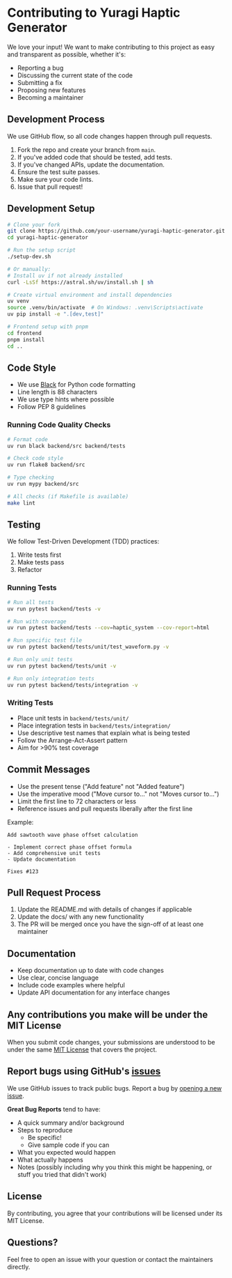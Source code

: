 # Contributing to Yuragi Haptic Generator

We love your input! We want to make contributing to this project as easy and transparent as possible, whether it's:

- Reporting a bug
- Discussing the current state of the code
- Submitting a fix
- Proposing new features
- Becoming a maintainer

## Development Process

We use GitHub flow, so all code changes happen through pull requests.

1. Fork the repo and create your branch from `main`.
2. If you've added code that should be tested, add tests.
3. If you've changed APIs, update the documentation.
4. Ensure the test suite passes.
5. Make sure your code lints.
6. Issue that pull request!

## Development Setup

```bash
# Clone your fork
git clone https://github.com/your-username/yuragi-haptic-generator.git
cd yuragi-haptic-generator

# Run the setup script
./setup-dev.sh

# Or manually:
# Install uv if not already installed
curl -LsSf https://astral.sh/uv/install.sh | sh

# Create virtual environment and install dependencies
uv venv
source .venv/bin/activate  # On Windows: .venv\Scripts\activate
uv pip install -e ".[dev,test]"

# Frontend setup with pnpm
cd frontend
pnpm install
cd ..
```

## Code Style

- We use [Black](https://github.com/psf/black) for Python code formatting
- Line length is 88 characters
- We use type hints where possible
- Follow PEP 8 guidelines

### Running Code Quality Checks

```bash
# Format code
uv run black backend/src backend/tests

# Check code style
uv run flake8 backend/src

# Type checking
uv run mypy backend/src

# All checks (if Makefile is available)
make lint
```

## Testing

We follow Test-Driven Development (TDD) practices:

1. Write tests first
2. Make tests pass
3. Refactor

### Running Tests

```bash
# Run all tests
uv run pytest backend/tests -v

# Run with coverage
uv run pytest backend/tests --cov=haptic_system --cov-report=html

# Run specific test file
uv run pytest backend/tests/unit/test_waveform.py -v

# Run only unit tests
uv run pytest backend/tests/unit -v

# Run only integration tests
uv run pytest backend/tests/integration -v
```

### Writing Tests

- Place unit tests in `backend/tests/unit/`
- Place integration tests in `backend/tests/integration/`
- Use descriptive test names that explain what is being tested
- Follow the Arrange-Act-Assert pattern
- Aim for >90% test coverage

## Commit Messages

- Use the present tense ("Add feature" not "Added feature")
- Use the imperative mood ("Move cursor to..." not "Moves cursor to...")
- Limit the first line to 72 characters or less
- Reference issues and pull requests liberally after the first line

Example:
```
Add sawtooth wave phase offset calculation

- Implement correct phase offset formula
- Add comprehensive unit tests
- Update documentation

Fixes #123
```

## Pull Request Process

1. Update the README.md with details of changes if applicable
2. Update the docs/ with any new functionality
3. The PR will be merged once you have the sign-off of at least one maintainer

## Documentation

- Keep documentation up to date with code changes
- Use clear, concise language
- Include code examples where helpful
- Update API documentation for any interface changes

## Any contributions you make will be under the MIT License

When you submit code changes, your submissions are understood to be under the same [MIT License](LICENSE) that covers the project.

## Report bugs using GitHub's [issues](https://github.com/your-org/yuragi-haptic-generator/issues)

We use GitHub issues to track public bugs. Report a bug by [opening a new issue](https://github.com/your-org/yuragi-haptic-generator/issues/new).

**Great Bug Reports** tend to have:

- A quick summary and/or background
- Steps to reproduce
  - Be specific!
  - Give sample code if you can
- What you expected would happen
- What actually happens
- Notes (possibly including why you think this might be happening, or stuff you tried that didn't work)

## License

By contributing, you agree that your contributions will be licensed under its MIT License.

## Questions?

Feel free to open an issue with your question or contact the maintainers directly.